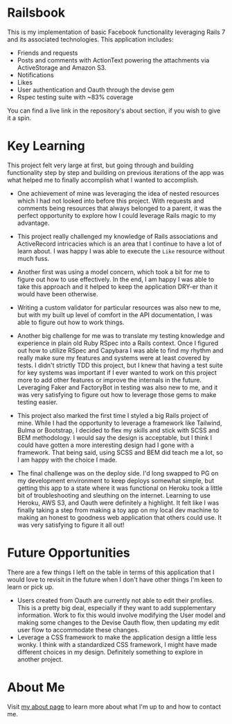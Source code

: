 # Railsbook

This is my implementation of basic Facebook functionality leveraging Rails 7 and its associated technologies. This application includes:
* Friends and requests
* Posts and comments with ActionText powering the attachments via ActiveStorage and Amazon S3.
* Notifications
* Likes
* User authentication and Oauth through the devise gem
* Rspec testing suite with ~83% coverage

You can find a live link in the repository's about section, if you wish to give it a spin.

# Key Learning

This project felt very large at first, but going through and building functionality step by step and building on previous iterations of the app was what helped me to finally accomplish what I wanted to accomplish.

* One achievement of mine was leveraging the idea of nested resources which I had not looked into before this project. With requests and comments being resources that always belonged to a parent, it was the perfect opportunity to explore how I could leverage Rails magic to my advantage.

* This project really challenged my knowledge of Rails associations and ActiveRecord intricacies which is an area that I continue to have a lot of learn about. I was happy I was able to execute the `Like` resource without much fuss.

* Another first was using a model concern, which took a bit for me to figure out how to use effectively. In the end, I am happy I was able to take this approach and it helped to keep the application DRY-er than it would have been otherwise.

* Writing a custom validator for particular resources was also new to me, but with my built up level of comfort in the API documentation, I was able to figure out how to work things.

* Another big challenge for me was to translate my testing knowledge and experience in plain old Ruby RSpec into a Rails context. Once I figured out how to utilize RSpec and Capybara I was able to find my rhythm and really make sure my features and systems were at least covered by tests. I didn't strictly TDD this project, but I knew that having a test suite for key systems was important if I ever wanted to work on this project more to add other features or improve the internals in the future. Leveraging Faker and FactoryBot in testing was also new to me, and it was very satisfying to figure out how to leverage those gems to make testing easier.

* This project also marked the first time I styled a big Rails project of mine. While I had the opportunity to leverage a framework like Tailwind, Bulma or Bootstrap, I decided to flex my skills and stick with SCSS and BEM methodology. I would say the design is acceptable, but I think I could have gotten a more interesting design had I gone with a framework. That being said, using SCSS and BEM did teach me a lot, so I am happy with the choice I made.

* The final challenge was on the deploy side. I'd long swapped to PG on my development environment to keep deploys somewhat simple, but getting this app to a state where it was functional on Heroku took a little bit of troubleshooting and sleuthing on the internet. Learning to use Heroku, AWS S3, and Oauth were definitely a highlight. It felt like I was finally taking a step from making a toy app on my local dev machine to making an honest to goodness web application that others could use. It was very satisfying to figure it all out!

# Future Opportunities
There are a few things I left on the table in terms of this application that I would love to revisit in the future when I don't have other things I'm keen to learn or pick up.

* Users created from Oauth are currently not able to edit their profiles. This is a pretty big deal, especially if they want to add supplementary information. Work to fix this would involve modifying the User model and making some changes to the Devise Oauth flow, then updating my edit user flow to accommodate these changes.
* Leverage a CSS framework to make the application design a little less wonky. I think with a standardized CSS framework, I might have made different choices in my design. Definitely something to explore in another project.

# About Me
Visit [my about page](https://crespire.net/) to learn more about what I'm up to and how to contact me.